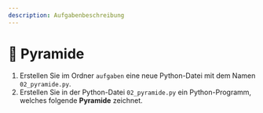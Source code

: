 ```yaml
---
description: Aufgabenbeschreibung
---
```


# 🐢 Pyramide

1. Erstellen Sie im Ordner `aufgaben` eine neue Python-Datei mit dem Namen `02_pyramide.py`.
2. Erstellen Sie in der Python-Datei `02_pyramide.py` ein Python-Programm, welches folgende **Pyramide** zeichnet.
